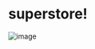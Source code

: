 # superstore!
![image](https://user-images.githubusercontent.com/85381045/141981125-7a0090e6-414a-4daa-ae85-5f4bc0fc6062.png)

